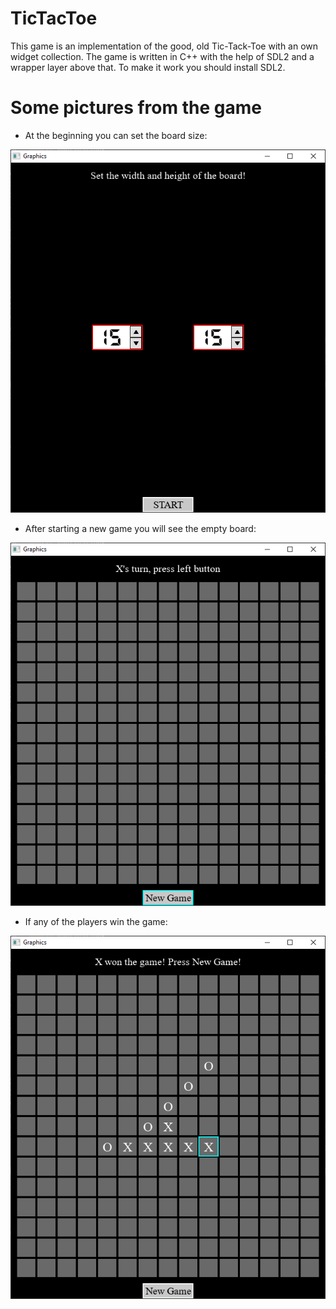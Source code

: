 # TicTacToe
This game is an implementation of the good, old Tic-Tack-Toe with an own widget collection.
The game is written in C++ with the help of SDL2 and a wrapper layer above that. To make it work you should install SDL2.

# Some pictures from the game
- At the beginning you can set the board size:

<img src="pictures/tictactoe_start_screen.png">

- After starting a new game you will see the empty board:

<img src="pictures/tictactoe_empty_screen.png">

- If any of the players win the game:

<img src="pictures/tictactoe_x_won.png">

